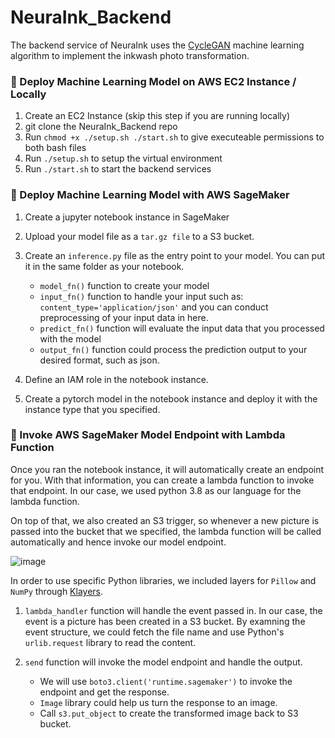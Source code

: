 # NeuraInk_Backend

The backend service of NeuraInk uses the [CycleGAN](https://junyanz.github.io/CycleGAN/) machine learning algorithm to implement the inkwash photo transformation.
 
### :triangular_flag_on_post:	Deploy Machine Learning Model on AWS EC2 Instance / Locally
1. Create an EC2 Instance (skip this step if you are running locally)
2. git clone the NeuraInk_Backend repo
3. Run `chmod +x ./setup.sh ./start.sh` to give executeable permissions to both bash files
4. Run `./setup.sh` to setup the virtual environment
5. Run `./start.sh` to start the backend services

### :triangular_flag_on_post: Deploy Machine Learning Model with AWS SageMaker
1. Create a jupyter notebook instance in SageMaker
2. Upload your model file as a ```tar.gz file``` to a S3 bucket.
3. Create an ```inference.py``` file as the entry point to your model. You can put it in the same folder as your notebook.
    - ```model_fn()``` function to create your model
    - ```input_fn()``` function to handle your input such as: ``` content_type='application/json' ``` and you can conduct preprocessing of your input data in here.
    - ```predict_fn()``` function will evaluate the input data that you processed with the model
    - ```output_fn()``` function could process the prediction output to your desired format, such as json.

4. Define an IAM role in the notebook instance.
5. Create a pytorch model in the notebook instance and deploy it with the instance type that you specified.

### :triangular_flag_on_post: Invoke AWS SageMaker Model Endpoint with Lambda Function
Once you ran the notebook instance, it will automatically create an endpoint for you. With that information, you can create a lambda function to invoke that endpoint. In our case, we used python 3.8 as our language for the lambda function.

On top of that, we also created an S3 trigger, so whenever a new picture is passed into the bucket that we specified, the lambda function will be called automatically and hence invoke our model endpoint.

![image](https://user-images.githubusercontent.com/38733111/127421153-3cb711e9-2860-43aa-81b8-bf2266cd438a.png)

In order to use specific Python libraries, we included layers for ```Pillow``` and ```NumPy``` through [Klayers](https://github.com/keithrozario/Klayers).

1. ```lambda_handler``` function will handle the event passed in. 
In our case, the event is a picture has been created in a S3 bucket. By examning the event structure, we could fetch the file name and use Python's ```urlib.request``` library to read the content.

2. ```send``` function will invoke the model endpoint and handle the output.
    - We will use ```boto3.client('runtime.sagemaker')``` to invoke the endpoint and get the response.
    - ```Image``` library could help us turn the response to an image.
    - Call ```s3.put_object``` to create the transformed image back to S3 bucket.

